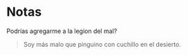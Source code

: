 # Notas

Podrías agregarme a la legion del mal?

> Soy más malo que pinguino con cuchillo en el desierto.